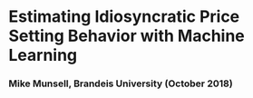 # Estimating Idiosyncratic Price Setting Behavior with Machine Learning
### Mike Munsell, Brandeis University (October 2018)

###
